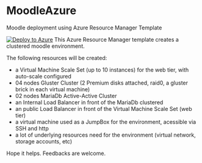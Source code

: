 # MoodleAzure
Moodle deployment using Azure Resource Manager Template

[![Deploy to Azure](http://azuredeploy.net/deploybutton.png)](https://portal.azure.com/#create/Microsoft.Template/uri/https://raw.githubusercontent.com/pateixei/MoodleAzure/master/azuredeploy.json)
This Azure Resource Manager template creates a clustered moodle environment. 

The following resources will be created:

- a Virtual Machine Scale Set (up to 10 instances) for the web tier, with auto-scale configured
- 04 nodes Gluster Cluster  (2 Premium disks attached, raid0, a gluster brick in each virtual machine)
- 02 nodes MariaDb Active-Active Cluster
- an Internal Load Balancer in front of the MariaDb clustered
- an public Load Balancer in front of the Virtual Machine Scale Set (web tier)
- a virtual machine used as a JumpBox for the environment, acessible via SSH and http
- a lot of underlying resources need for the environment (virtual network, storage accounts, etc)

Hope it helps.
Feedbacks are welcome.


